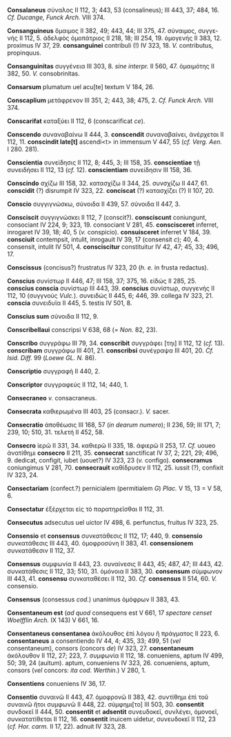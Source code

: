 **Consalaneus** σύναλος II 112, 3; 443, 53 (consalineus); III 443, 37;
484, 16. *Cf. Ducange, Funck Arch.* VIII 374.

**Consanguineus** ὅμαιμος II 382, 49; 443, 44; III 375, 47. σύναιμος,
συγγε­νής II 112, 5. ἀδελφὸς ὁμοπάτριος II 218, 18; III 254, 19. ὁμογενής
II 383, 12. proximus IV 37, 29. **consanguinei** contribuli (!) IV 323,
18. *V.* contributus, propinquus.

**Consanguinitas** συγγένεια III 303, 8. *sine interpr.* II 560, 47.
ὁμαιμότης II 382, 50. *V.* consobrinitas.

**Consarsum** plumatum uel acu[te] textum V 184, 26.

**Conscaplium** μετάφρενον III 351, 2; 443, 38; 475, 2. *Cf. Funck
Arch.* VIII 374.

**Conscarifat** καταξύει II 112, 6 (conscarificat *ce*).

**Conscendo** συναναβαίνω II 444, 3. **conscendit** συναναβαίνει,
ἀνέρχεται II 112, 11. **conscindit late[t]** ascendi\<t\> in immensum
V 447, 55 (*cf. Verg. Aen.* I 280. 281).

**Conscientia** συνείδησις II 112, 8; 445, 3; III 158, 35.
**conscientiae** τῇ συνειδήσει II 112, 13 (*cf.* 12). **conscientiam**
συνείδησιν III 158, 36.

**Conscindo** σχίζω III 158, 32. κατασχίζω II 344, 25. συνσχίζω II 447,
61. **conscidit** (?) disrumpit IV 323, 22. **conciscat** (?) κατασχίζει
(?) II 107, 20.

**Conscio** συγγιγνώσκω, σύνοιδα II 439, 57. σύνοιδα II 447, 3.

**Consciscit** συγγιγνώσκει II 112, 7 (conscit?). **consciscunt**
coniungunt, consociant IV 224, 9; 323, 19. consociant V 281, 45.
**conscisceret** inferret, inrogaret IV 39, 18; 40, 5 (*v.* conspicio).
**consuisceret** inferret V 184, 39. **consciuit** contempsit, intulit,
inrogauit IV 39, 17 (consensit *c*); 40, 4. consensit, intulit IV 501,
4. **consciscitur** constituitur IV 42, 47; 45, 33; 496, 17.

**Conscissus** (concisus?) frustratus IV 323, 20 (*h. e.* in frusta
redactus).

**Conscius** συνίστωρ II 446, 47; III 158, 37; 375, 16. εἰδώς II 285,
25. **conscius conscia** συνίστωρ III 443, 39. **conscius** συνίστωρ,
συγγενής II 112, 10 (συγγνούς *Vulc.*). συνειδώς II 445, 6; 446, 39.
collega IV 323, 21. **conscia** συνειδυῖα II 445, 5. testis IV 501, 8.

**Conscius sum** σύνοιδα II 112, 9.

**Conscribellaui** conscripsi V 638, 68 (*= Non.* 82, 23).

**Conscribo** συγγράφω III 79, 34. **conscribit** συγγράφει [τηι] II
112, 12 (*cf.* 13). **conscribam** συγγράφω III 401, 21. **conscribsi**
συνέγραψα III 401, 20. *Cf. Isid. Diff.* 99 (*Loewe GL. N.* 86).

**Conscriptio** συγγραφή II 440, 2.

**Conscriptor** συγγραφεύς II 112, 14; 440, 1.

**Consecraneo** *v.* consacraneus.

**Consecrata** καθιερωμένα III 403, 25 (consacr.). *V.* sacer.

**Consecratio** ἀποθέωσις III 168, 57 (*in dearum numero*); II 236, 59;
III 171, 7; 239, 10; 510, 31. τελετή II 452, 58.

**Consecro** ἱερῶ II 331, 34. καθιερῶ II 335, 18. ἀφιερῶ II 253, 17.
*Cf.* uoueo ἀνατίθημι **consecro** II 211, 35. **consecrat** sanctificat
IV 37, 2; 221, 29; 496, 9. dedicat, configit, iubet (uouet?) IV 323, 23
(*v.* configo). **consecramus** coniungimus V 281, 70. **consecrauit**
καθίδρυσεν II 112, 25. iussit (?), confixit IV 323, 24.

**Consectariam** (confect.?) pernicialem (permitialem *G*) *Plac.* V 15,
13 = V 58, 6.

**Consectatur** ἐξέρχεται εἰς τὸ παρατηρεῖσθαι II 112, 31.

**Consecutus** adsecutus uel uictor IV 498, 6. perfunctus, fruitus IV
323, 25.

**Consensio** et **consensus** συνκατάθεσις II 112, 17; 440, 9.
**consensio** συνκατάθεσις III 443, 40. ὁμοφροσύνη II 383, 41.
**consensionem** συνκατάθεσιν II 112, 37.

**Consensus** συμφωνία II 443, 23. συν­αίνεσις II 443, 45; 487, 47; III
443, 42. συνκατάθεσις II 112, 33; 510, 31. ὁμόνοια II 383, 30.
**consensum** σύμφωνον III 443, 41. **consensu** συνκαταθέσει II 112,
30. *Cf.* **consensus** II 514, 60. *V.* consensio.

**Consensus** (consessus *cod.*) unanimus ὁμόφρων II 383, 43.

**Consentaneum est** (*ad quod* conse­quens est V 661, 17 *spectare
censet Woelfflin Arch.* IX 143) V 661, 16.

**Consentaneus consentanea** ἀκόλουθος ἐπὶ λόγου ἢ πράγματος II 223, 6.
**consentaneus** a consentiendo IV 44, 4; 435, 33; 499, 51 (*vel*
consentaneum), consors (concors *de*) IV 323, 27. **con­sentaneum**
ἀκόλουθον II 112, 27; 223, 7. συμφωνία II 112, 18. conueniens, aptum IV
499, 50; 39, 24 (auitum). aptum, conueniens IV 323, 26. conueniens,
aptum, consors (*vel* concors: *ita cod. Werthin.*) V 280, 1.

**Consentiens** conueniens IV 36, 17.

**Consentio** συναινῶ II 443, 47. ὁμοφρονῶ II 383, 42. συντίθημι ἐπὶ τοῦ
συναινῶ ἤτοι συμφωνῶ II 448, 22. σύμφημι[το] III 503, 30.
**consentit** συνδοκεῖ II 444, 50. **consentit** et **adsentit**
συνευδοκεῖ, συνλέγει, ὁμονοεῖ, συνκατατίθεται II 112, 16. **consentit**
inuicem uidetur, συνευδοκεῖ II 112, 23 (*cf. Hor. carm.* II 17, 22).
adnuit IV 323, 28.
